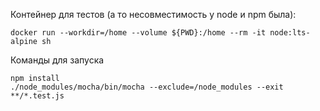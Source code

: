 Контейнер для тестов (а то несовместимость у node и npm была):
```
docker run --workdir=/home --volume ${PWD}:/home --rm -it node:lts-alpine sh
```
Команды для запуска
```
npm install
./node_modules/mocha/bin/mocha --exclude=/node_modules --exit **/*.test.js
```

